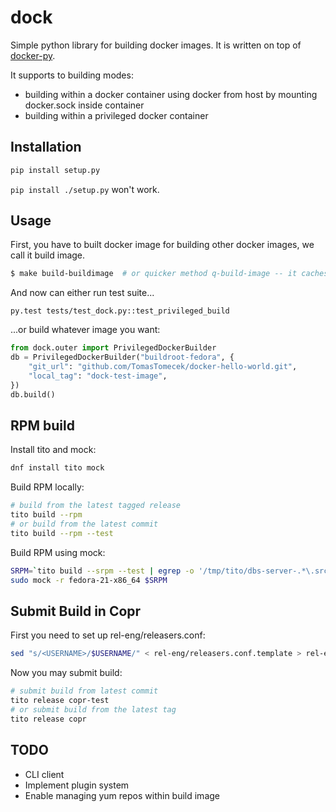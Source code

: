 dock
====

Simple python library for building docker images. It is written on top of [docker-py](https://github.com/docker/docker-py).

It supports to building modes:

 * building within a docker container using docker from host by mounting docker.sock inside container
 * building within a privileged docker container

## Installation

```bash
pip install setup.py
```

`pip install ./setup.py` won't work.

## Usage

First, you have to built docker image for building other docker images, we call it build image.

```bash
$ make build-buildimage  # or quicker method q-build-image -- it caches steps
```

And now can either run test suite...

```
py.test tests/test_dock.py::test_privileged_build
```

...or build whatever image you want:

```python
from dock.outer import PrivilegedDockerBuilder
db = PrivilegedDockerBuilder("buildroot-fedora", {
    "git_url": "github.com/TomasTomecek/docker-hello-world.git",
    "local_tag": "dock-test-image",
})
db.build()
```

## RPM build

Install tito and mock:

```bash
dnf install tito mock
```

Build RPM locally:

```bash
# build from the latest tagged release
tito build --rpm
# or build from the latest commit
tito build --rpm --test
```

Build RPM using mock:

```bash
SRPM=`tito build --srpm --test | egrep -o '/tmp/tito/dbs-server-.*\.src\.rpm'`
sudo mock -r fedora-21-x86_64 $SRPM
```

## Submit Build in Copr

First you need to set up rel-eng/releasers.conf:

```bash
sed "s/<USERNAME>/$USERNAME/" < rel-eng/releasers.conf.template > rel-eng/releasers.conf
```

Now you may submit build:

```bash
# submit build from latest commit
tito release copr-test
# or submit build from the latest tag
tito release copr
```

## TODO

* CLI client
* Implement plugin system
* Enable managing yum repos within build image

